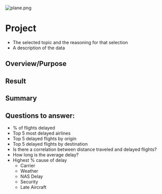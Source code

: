 ![plane.png](https://github.com/Adam-Warrick/project/blob/Dev/plane.png)


# Project
- The selected topic and the reasoning for that selection
- A description of the data 


## Overview/Purpose

## Result

## Summary


## Questions to answer:
* % of flights delayed
* Top 5 most delayed airlines
* Top 5 delayed flights by origin
* Top 5 delayed flights by destination
* Is there a correlation between distance traveled and delayed flights? 
* How long is the average delay?
* Highest % cause of delay
  * Carrier
  * Weather
  * NAS Delay
  * Security
  * Late Aircraft
